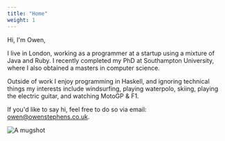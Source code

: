 ```yaml
---
title: "Home"
weight: 1
---
```


Hi, I'm Owen,

I live in London, working as a programmer at a startup using a mixture of Java
and Ruby. I recently completed my PhD at Southampton University, where I
also obtained a masters in computer science.

Outside of work I enjoy programming in Haskell, and ignoring technical things
my interests include windsurfing, playing waterpolo, skiing,
playing the electric guitar, and watching MotoGP &amp; F1.

If you'd like to say hi, feel free to do so via email:
<a href="mailto: owen@owenstephens.co.uk">owen@owenstephens.co.uk</a>.

<img src="{{site.img_dir}}owenstephens.png" class="mugshot" alt="A mugshot"/>
